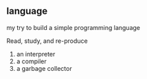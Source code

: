 ## language

my try to build a simple programming language 

Read, study, and re-produce 
1. an interpreter
2. a compiler
3. a garbage collector 
